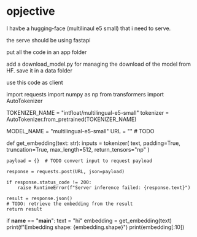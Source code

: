 # opjective

I havbe a hugging-face (multilinaul e5 small) that i need to serve.

the serve should be using fastapi

put all the code in an app folder

add a download_model.py for managing the download of the model from HF. save it in a data folder


use this code as client

import requests
import numpy as np
from transformers import AutoTokenizer

TOKENIZER_NAME = "intfloat/multilingual-e5-small"
tokenizer = AutoTokenizer.from_pretrained(TOKENIZER_NAME)


MODEL_NAME = "multilingual-e5-small"
URL = ""  # TODO 

def get_embedding(text: str):
    inputs = tokenizer(
        text,
        padding=True,
        truncation=True,
        max_length=512,
        return_tensors="np"
    )

    payload = {}  # TODO convert input to request payload

    response = requests.post(URL, json=payload)

    if response.status_code != 200:
        raise RuntimeError(f"Server inference failed: {response.text}")

    result = response.json()
    # TODO: retrieve the embedding from the result 
    return result


if __name__ == "__main__":
    text = "hi"
    embedding = get_embedding(text)
    print(f"Embedding shape: {embedding.shape}")
    print(embedding[:10])
